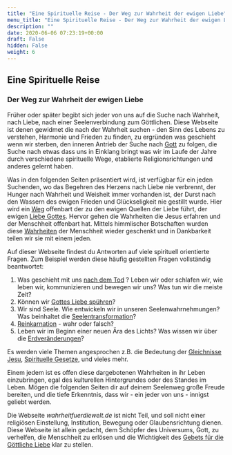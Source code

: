 ```yaml
---
title: "Eine Spirituelle Reise - Der Weg zur Wahrheit der ewigen Liebe"
menu_title: "Eine Spirituelle Reise - Der Weg zur Wahrheit der ewigen Liebe"
description: ""
date: 2020-06-06 07:23:19+00:00
draft: False
hidden: False
weight: 6
---
```


## Eine Spirituelle Reise

### Der Weg zur Wahrheit der ewigen Liebe

Früher oder später begibt sich jeder von uns auf die Suche nach Wahrheit, nach Liebe, nach einer Seelenverbindung zum Göttlichen.  Diese Webseite ist denen gewidmet die nach der Wahrheit suchen - den Sinn des Lebens zu verstehen, Harmonie und Frieden zu finden, zu ergründen was geschieht wenn wir sterben, den inneren Antrieb der Suche nach [Gott](/zentrale-themen/wer-oder-was-ist-gott/) zu folgen, die Suche nach etwas dass uns in Einklang bringt was wir im Laufe der Jahre durch verschiedene spirituelle Wege, etablierte Religionsrichtungen und anderes gelernt haben.

Was in den folgenden Seiten präsentiert wird, ist verfügbar für ein jeden Suchenden,  wo das Begehren des Herzens nach Liebe nie verbrennt, der Hunger nach Wahrheit und Weisheit immer vorhanden ist, der Durst nach  den Wassern des ewigen Frieden und Glückseligkeit nie gestillt wurde.  Hier wird ein [Weg](/der-weg-der-goettlichen-liebe/) offenbart der zu den ewigen Quellen der Liebe führt,  der ewigen [Liebe Gottes](/padgett-botschaften/die-gabe-der-goettlichen-liebe/).  Hervor gehen die Wahrheiten die Jesus erfahren und der Menschheit offenbart hat. Mittels himmlischer Botschaften wurden diese [Wahrheiten](/padgett-botschaften/das-wahre-evangelium-neu-uebermittelt-durch-jesus/) der Menschheit wieder geschenkt und in Dankbarkeit teilen wir sie mit einem jeden.  

Auf dieser Webseite findest du Antworten auf viele spirituell orientierte Fragen. Zum Beispiel werden diese häufig gestellten Fragen vollständig beantwortet:

1. Was geschieht mit uns [nach dem Tod](/das-leben-nach-dem-tod/) ? Leben wir oder schlafen wir, wie leben wir, kommunizieren und bewegen wir uns? Was tun wir die meiste Zeit?
2. Können wir [Gottes Liebe spühren](/padgett-botschaften/das-experiment-die-goettliche-liebe-zu-spuehren/)?
3. Wir sind Seele. Wie entwickeln wir in unseren Seelenwahrnehmungen? Was beinhaltet die [Seelentransformation](/zentrale-themen/der-prozess-der-seelentransformation/)?
4. [Reinkarnation](/das-leben-nach-dem-tod/reinkarnation-wahr-oder-falsch/) - wahr oder falsch?
5. Leben wir im Beginn einer neuen Ära des Lichts? Was wissen wir über die [Erdveränderungen](/zentrale-themen/erdveraenderungen/)?


Es werden viele Themen angesprochen z.B. die Bedeutung der [Gleichnisse Jesu](/zentrale-themen/die-gleichnisse-jesu/), [Spirituelle Gesetze](/spirituelle-themen/spirituelle-gesetze/), und vieles mehr.

Einem jedem ist es offen diese dargebotenen Wahrheiten in ihr Leben einzubringen, egal des kulturellen Hintergrundes oder des Standes im Leben.  Mögen die folgenden Seiten dir auf deinem Seelenweg große Freude bereiten, und die tiefe Erkenntnis, dass wir - ein jeder von uns - innigst  geliebt werden.

Die Webseite *wahrheitfuerdiewelt.de* ist nicht Teil, und soll nicht einer religiösen Einstellung, Institution, Bewegung oder Glaubensrichtung dienen.  Diese Webseite ist allein gedacht, dem Schöpfer des Universums, Gott, zu verhelfen, die Menschheit zu erlösen und die Wichtigkeit des [Gebets für die Göttliche Liebe](/die-gemeinschaft-der-goettlichen-liebe/das-gebet/) klar zu stellen.

